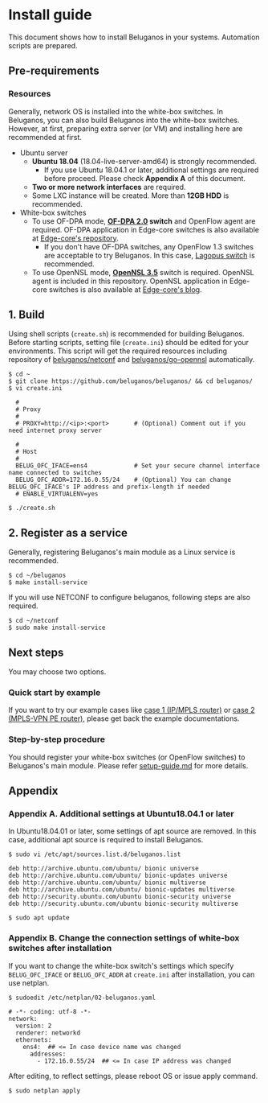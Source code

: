 # Install guide
This document shows how to install Beluganos in your systems. Automation scripts are prepared.

## Pre-requirements

### Resources
Generally, network OS is installed into the white-box switches. In Beluganos, you can also build Beluganos into the white-box switches. However, at first, preparing extra server (or VM) and installing here are recommended at first.

- Ubuntu server
	- **Ubuntu 18.04** (18.04-live-server-amd64) is strongly recommended.
	    - If you use Ubuntu 18.04.1 or later, additional settings are required before proceed. Please check **Appendix A** of this document.
	- **Two or more network interfaces** are required.
	- Some LXC instance will be created. More than **12GB HDD** is recommended.
- White-box switches
	- To use OF-DPA mode, **[OF-DPA 2.0](https://github.com/Broadcom-Switch/of-dpa/) switch** and OpenFlow agent are required. OF-DPA application in Edge-core switches is also available at [Edge-core's repository](https://github.com/edge-core/beluganos-forwarding-app).
		- If you don't have OF-DPA switches, any OpenFlow 1.3 switches are acceptable to try Beluganos. In this case, [Lagopus switch](http://www.lagopus.org/) is recommended.
	- To use OpenNSL mode, **[OpenNSL 3.5](https://github.com/Broadcom-Switch/OpenNSL)** switch is required. OpenNSL agent is included in this repository. OpenNSL application in Edge-core switches is also available at [Edge-core's blog](https://support.edge-core.com/hc/en-us/sections/360002115754-OpenNSL).

## 1. Build
Using shell scripts (`create.sh`) is recommended for building Beluganos. Before starting scripts, setting file (`create.ini`) should be edited for your environments. This script will get the required resources including repository of [beluganos/netconf](https://github.com/beluganos/netconf) and [beluganos/go-opennsl](https://github.com/beluganos/go-opennsl) automatically.

```
$ cd ~
$ git clone https://github.com/beluganos/beluganos/ && cd beluganos/
$ vi create.ini

  #
  # Proxy
  #
  # PROXY=http://<ip>:<port>       # (Optional) Comment out if you need internet proxy server

  #
  # Host
  #
  BELUG_OFC_IFACE=ens4             # Set your secure channel interface name connected to switches
  BELUG_OFC_ADDR=172.16.0.55/24    # (Optional) You can change BELUG_OFC_IFACE's IP address and prefix-length if needed
  # ENABLE_VIRTUALENV=yes

$ ./create.sh
```

## 2. Register as a service

Generally, registering Beluganos's main module as a Linux service is recommended.

```
$ cd ~/beluganos
$ make install-service
```

If you will use NETCONF to configure beluganos, following steps are also required.

```
$ cd ~/netconf
$ sudo make install-service
```

## Next steps

You may choose two options.

### Quick start by example
If you want to try our example cases like [case 1 (IP/MPLS router)](example/case1/case1.md) or [case 2 (MPLS-VPN PE router)](example/case2/case2.md), please get back the example documentations.

### Step-by-step procedure
You should register your white-box switches (or OpenFlow switches) to Beluganos's main module. Please refer [setup-guide.md](setup-guide.md) for more details.


## Appendix
### Appendix A. Additional settings at Ubuntu18.04.1 or later

In Ubuntu18.04.01 or later, some settings of apt source are removed. In this case, additional apt source is required to install Beluganos.

```
$ sudo vi /etc/apt/sources.list.d/beluganos.list

deb http://archive.ubuntu.com/ubuntu/ bionic universe
deb http://archive.ubuntu.com/ubuntu/ bionic-updates universe
deb http://archive.ubuntu.com/ubuntu/ bionic multiverse
deb http://archive.ubuntu.com/ubuntu/ bionic-updates multiverse
deb http://security.ubuntu.com/ubuntu bionic-security universe
deb http://security.ubuntu.com/ubuntu bionic-security multiverse

$ sudo apt update
```

### Appendix B. Change the connection settings of white-box switches after installation

If you want to change the white-box switch's settings which specify `BELUG_OFC_IFACE` or `BELUG_OFC_ADDR` at `create.ini` after installation, you can use netplan.

```
$ sudoedit /etc/netplan/02-beluganos.yaml

# -*- coding: utf-8 -*-
network:
  version: 2
  renderer: networkd
  ethernets:
    ens4:  ## <= In case device name was changed
      addresses:
        - 172.16.0.55/24  ## <= In case IP address was changed

```

After editing, to reflect settings, please reboot OS or issue apply command.

```
$ sudo netplan apply
```
